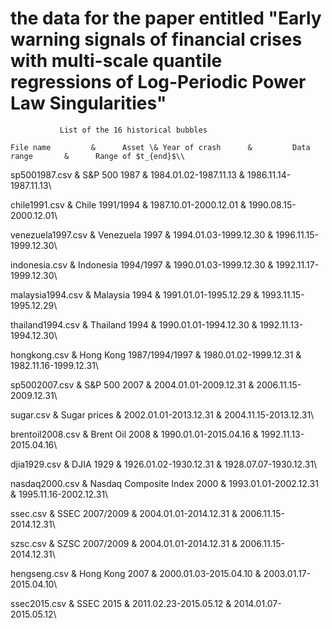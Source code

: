 # the data for the paper entitled "Early warning signals of financial crises with multi-scale quantile regressions of Log-Periodic Power Law Singularities"

               List of the 16 historical bubbles

    File name         &      Asset \& Year of crash      &         Data range	    &      Range of $t_{end}$\\
    
   sp5001987.csv      &	S\&P 500 1987               & 	1984.01.02-1987.11.13 & 	1986.11.14-1987.11.13\\
   
   chile1991.csv      &	Chile 1991/1994             & 	1987.10.01-2000.12.01 & 	1990.08.15-2000.12.01\\
   
   venezuela1997.csv  &	Venezuela 1997              & 	1994.01.03-1999.12.30 & 	1996.11.15-1999.12.30\\
   
   indonesia.csv      &	Indonesia 1994/1997         & 	1990.01.03-1999.12.30 & 	1992.11.17-1999.12.30\\
   
   malaysia1994.csv   &	Malaysia 1994               & 	1991.01.01-1995.12.29 & 	1993.11.15-1995.12.29\\
   
   thailand1994.csv   &	Thailand 1994               & 	1990.01.01-1994.12.30 & 	1992.11.13-1994.12.30\\
   
   hongkong.csv       &	Hong Kong 1987/1994/1997    & 	1980.01.02-1999.12.31 &   1982.11.16-1999.12.31\\
   
   sp5002007.csv      &	S\&P 500 2007               & 	2004.01.01-2009.12.31 &   2006.11.15-2009.12.31\\
   
   sugar.csv          & Sugar prices                & 	2002.01.01-2013.12.31 & 	2004.11.15-2013.12.31\\
   
   brentoil2008.csv   &	Brent Oil 2008              & 	1990.01.01-2015.04.16 & 	1992.11.13-2015.04.16\\
   
   djia1929.csv       &	DJIA 1929                   & 	1926.01.02-1930.12.31 & 	1928.07.07-1930.12.31\\
   
   nasdaq2000.csv     &	Nasdaq Composite Index 2000 & 	1993.01.01-2002.12.31 & 	1995.11.16-2002.12.31\\
   
   ssec.csv           &	SSEC 2007/2009              & 	2004.01.01-2014.12.31 &   2006.11.15-2014.12.31\\
   
   szsc.csv           & SZSC 2007/2009              & 	2004.01.01-2014.12.31 & 	2006.11.15-2014.12.31\\
   
   hengseng.csv       &	Hong Kong 2007              & 	2000.01.03-2015.04.10 &   2003.01.17-2015.04.10\\
   
   ssec2015.csv       & SSEC 2015                   & 	2011.02.23-2015.05.12 &   2014.01.07-2015.05.12\\
